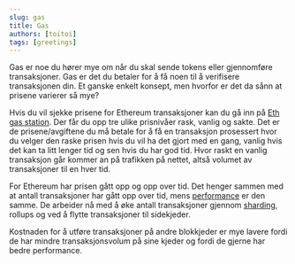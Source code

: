```yaml
---
slug: gas
title: Gas
authors: [toitoi]
tags: [greetings]
---
```


Gas er noe du hører mye om når du skal sende tokens eller gjennomføre transaksjoner. Gas er det du betaler for å få noen til å verifisere transaksjonen din. Et ganske enkelt konsept, men hvorfor er det da sånn at prisene varierer så mye?

Hvis du vil sjekke prisene for Ethereum transaksjoner kan du gå inn på [Eth gas station](https://ethgasstation.info/). Der får du opp tre ulike prisnivåer rask, vanlig og sakte. Det er de prisene/avgiftene du må betale for å få en transaksjon prosessert hvor du velger den raske prisen hvis du vil ha det gjort med en gang, vanlig hvis det kan ta litt lenger tid og sen hvis du har god tid. Hvor raskt en vanlig transaksjon går kommer an på trafikken på nettet, altså volumet av transaksjoner til en hver tid. 

For Ethereum har prisen gått opp og opp over tid. Det henger sammen med at antall transaksjoner har gått opp over tid, mens [performance](/docs/konsepter/ytelse) er den samme. De arbeider nå med å øke antall transaksjoner gjennom [sharding](/docs/konsepter/sharding), rollups og ved å flytte transaksjoner til sidekjeder. 

Kostnaden for å utføre transaksjoner på andre blokkjeder er mye lavere fordi de har mindre transaksjonsvolum på sine kjeder og fordi de gjerne har bedre performance. 

